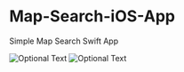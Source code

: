 # Map-Search-iOS-App
Simple Map Search Swift App


![Optional Text](../master/Resources/Location_view.png)
![Optional Text](../master/Resources/Search_View.png)
